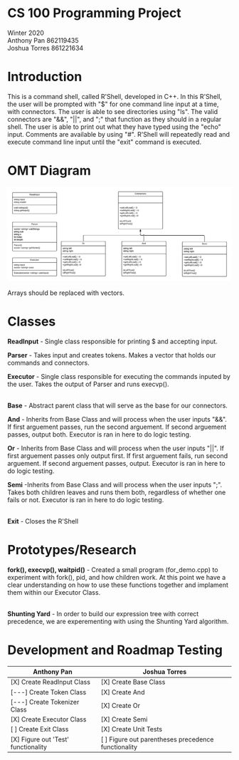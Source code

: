 # CS 100 Programming Project

Winter 2020\
Anthony Pan 862119435\
Joshua Torres 861221634

# Introduction

This is a command shell, called R'Shell, developed in C++. In this R'Shell, the user will be prompted with "$" for one command line input at a time, with connectors. The user is able to see directories using "ls". The valid connectors are "&&", "||", and ";" that function as they should in a regular shell. The user is able to print out what they have typed using the "echo" input. Comments are available by using "#". R'Shell will repeatedly read and execute command line input until the "exit" command is executed.

# OMT Diagram
![R'Shell Assignment 1](images/Rshell.png)

Arrays should be replaced with vectors.
# Classes
**ReadInput** - Single class responsible for printing $ and accepting input. <br />

**Parser** - Takes input and creates tokens. Makes a vector that holds our commands and connectors. <br />

**Executor** - Single class responsible for executing the commands inputed by the user. Takes the output of Parser and runs execvp(). <br /> <br />

**Base** - Abstract parent class that will serve as the base for our connectors. <br />

**And** - Inherits from Base Class and will process when the user inputs "&&". If first arguement passes, run the second arguement. If second arguement passes, output both. Executor is ran in here to do logic testing. <br />

**Or** - Inherits from Base Class and will process when the user inputs "||". If first arguement passes only output first. If first arguement fails, run second arguement. If second arguement passes, output. Executor is ran in here to do logic testing. <br /> 

**Semi** -Inherits from Base Class and will process when the user inputs ";". Takes both children leaves and runs them both, regardless of whether one fails or not. Executor is ran in here to do logic testing. <br /> <br />

**Exit** - Closes the R'Shell

# Prototypes/Research
**fork(), execvp(), waitpid()** - Created a small program (for_demo.cpp) to experiment with fork(), pid, and how children work. At this point we have a clear understanding on how to use these functions together and implament them within our Executor Class. <br /> <br />

**Shunting Yard** - In order to build our expression tree with correct precedence, we are experementing with using the Shunting Yard algorithm.

# Development and Roadmap Testing
Anthony Pan | Joshua Torres
------------ | -------------
[X] Create ReadInput Class| [X] Create Base Class
[---] Create Token Class | [X] Create And
[---] Create Tokenizer Class | [X] Create Or
[X] Create Executor Class | [X] Create Semi
[ ] Create Exit Class | [X] Create Unit Tests
[X] Figure out 'Test' functionality | [ ] Figure out parentheses precedence functionality
